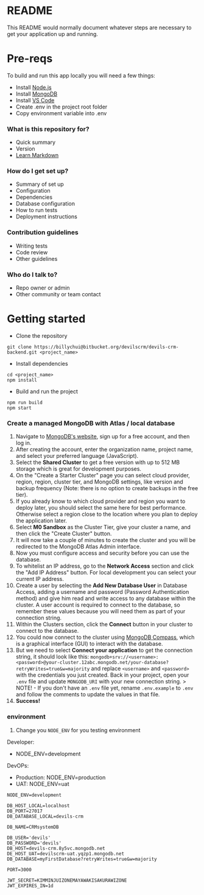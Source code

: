 # README

This README would normally document whatever steps are necessary to get your application up and running.

# Pre-reqs

To build and run this app locally you will need a few things:

- Install [Node.js](https://nodejs.org/en/)
- Install [MongoDB](https://docs.mongodb.com/manual/installation/)
- Install [VS Code](https://code.visualstudio.com/)
- Create .env in the project root folder
- Copy environment variable into .env

### What is this repository for?

- Quick summary
- Version
- [Learn Markdown](https://bitbucket.org/tutorials/markdowndemo)

### How do I get set up?

- Summary of set up
- Configuration
- Dependencies
- Database configuration
- How to run tests
- Deployment instructions

### Contribution guidelines

- Writing tests
- Code review
- Other guidelines

### Who do I talk to?

- Repo owner or admin
- Other community or team contact

# Getting started

- Clone the repository

```
git clone https://billychui@bitbucket.org/devilscrm/devils-crm-backend.git <project_name>
```

- Install dependencies

```
cd <project_name>
npm install
```

- Build and run the project

```
npm run build
npm start
```

### Create a managed MongoDB with Atlas / local database

1. Navigate to [MongoDB's website](https://www.mongodb.com/cloud/atlas), sign up for a free account, and then log in.
2. After creating the account, enter the organization name, project name, and select your preferred language (JavaScript).
3. Select the **Shared Cluster** to get a free version with up to 512 MB storage which is great for development purposes.
4. On the "Create a Starter Cluster" page you can select cloud provider, region, region, cluster tier, and
   MongoDB settings, like version and backup frequency (Note: there is no option to create backups in the free tier).
5. If you already know to which cloud provider and region you want to deploy later, you should select the same here for best performance. Otherwise select a region close to the location where you plan to deploy the application later.
6. Select **M0 Sandbox** as the Cluster Tier, give your cluster a name, and then click the "Create Cluster" button.
7. It will now take a couple of minutes to create the cluster and you will be redirected to the MongoDB Atlas Admin interface.
8. Now you must configure access and security before you can use the database.
9. To whitelist an IP address, go to the **Network Access** section and click the "Add IP Address" button. For local development you can select your current IP address.
10. Create a user by selecting the **Add New Database User** in Database Access, adding a username and password (Password Authentication method) and give him read and write access to any database within the cluster.
    A user account is required to connect to the database, so remember these values because you will need them as part of your connection string.
11. Within the Clusters section, click the **Connect** button in your cluster to connect to the database.
12. You could now connect to the cluster using [MongoDB Compass](https://www.mongodb.com/products/compass), which is a graphical interface (GUI) to interact with the database.
13. But we need to select **Connect your application** to get the connection string, it should look like this: `mongodb+srv://<username>:<password>@your-cluster.12abc.mongodb.net/your-database?retryWrites=true&w=majority`
    and replace `<username>` and `<password>` with the credentials you just created.
    Back in your project, open your `.env` file and update `MONGODB_URI` with your new connection string. > NOTE! - If you don't have an `.env` file yet, rename `.env.example` to `.env` and follow the comments to update the values in that file.
14. **Success!**

### environment

1. Change you `NODE_ENV` for you testing environment

Developer:

- NODE_ENV=development

DevOPs:

- Production: NODE_ENV=production
- UAT: NODE_ENV=uat

```
NODE_ENV=development

DB_HOST_LOCAL=localhost
DB_PORT=27017
DB_DATABASE_LOCAL=devils-crm

DB_NAME=CRMsystemDB

DB_USER='devils'
DB_PASSWORD='devils'
DB_HOST=devils-crm.8y5vc.mongodb.net
DE_HOST_UAT=devilscrm-uat.yqzp1.mongodb.net
DB_DATABASE=myFirstDatabase?retryWrites=true&w=majority

PORT=3000

JWT_SECRET=KIMMINJUIZONEMAYAWAKISAKURAWIZONE
JWT_EXPIRES_IN=1d
```
